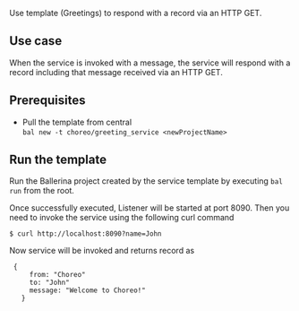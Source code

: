 Use template (Greetings) to respond with a record via an HTTP GET.

## Use case
When the service is invoked with a message, the service will respond with a record including that message received via an HTTP GET.

## Prerequisites
* Pull the template from central  
`bal new -t choreo/greeting_service <newProjectName>`

## Run the template
Run the Ballerina project created by the service template by executing `bal run` from the root.

Once successfully executed, Listener will be started at port 8090. Then you need to invoke the service using the following curl command
```
$ curl http://localhost:8090?name=John
```
Now service will be invoked and returns record as  
```
 {
     from: "Choreo"
     to: "John"
     message: "Welcome to Choreo!"
   }
```
